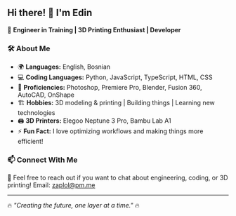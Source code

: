 ## Hi there! 👋 I'm Edin  

🚀 **Engineer in Training | 3D Printing Enthusiast | Developer**  

### 🛠️ About Me  
- 🌍 **Languages:** English, Bosnian  
- 💻 **Coding Languages:** Python, JavaScript, TypeScript, HTML, CSS  
- 🎨 **Proficiencies:** Photoshop, Premiere Pro, Blender, Fusion 360, AutoCAD, OnShape  
- 🏗️ **Hobbies:** 3D modeling & printing | Building things | Learning new technologies  
- 🖨️ **3D Printers:** Elegoo Neptune 3 Pro, Bambu Lab A1  
- ⚡ **Fun Fact:** I love optimizing workflows and making things more efficient!  

### 📫 Connect With Me  
💬 Feel free to reach out if you want to chat about engineering, coding, or 3D printing!
Email: zaplol@pm.me

---

🔥 *"Creating the future, one layer at a time."* 🔥  
